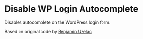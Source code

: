 # Disable WP Login Autocomplete

Disables autocomplete on the WordPress login form.

Based on original code by [Benjamin Uzelac](https://buzelac.com/2014/10/disabling-wordpress-login-password-autocomplete/)
